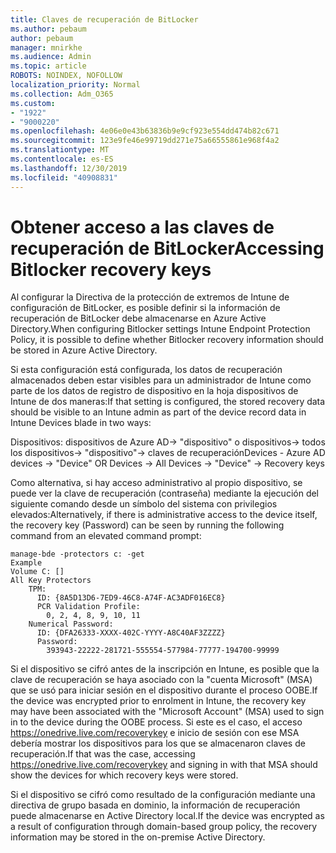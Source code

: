 ```yaml
---
title: Claves de recuperación de BitLocker
ms.author: pebaum
author: pebaum
manager: mnirkhe
ms.audience: Admin
ms.topic: article
ROBOTS: NOINDEX, NOFOLLOW
localization_priority: Normal
ms.collection: Adm_O365
ms.custom:
- "1922"
- "9000220"
ms.openlocfilehash: 4e06e0e43b63836b9e9cf923e554dd474b82c671
ms.sourcegitcommit: 123e9fe46e99719dd271e75a66555861e968f4a2
ms.translationtype: MT
ms.contentlocale: es-ES
ms.lasthandoff: 12/30/2019
ms.locfileid: "40908831"
---
```

# <a name="accessing-bitlocker-recovery-keys"></a><span data-ttu-id="90ef1-102">Obtener acceso a las claves de recuperación de BitLocker</span><span class="sxs-lookup"><span data-stu-id="90ef1-102">Accessing Bitlocker recovery keys</span></span>

<span data-ttu-id="90ef1-103">Al configurar la Directiva de la protección de extremos de Intune de configuración de BitLocker, es posible definir si la información de recuperación de BitLocker debe almacenarse en Azure Active Directory.</span><span class="sxs-lookup"><span data-stu-id="90ef1-103">When configuring Bitlocker settings Intune Endpoint Protection Policy, it is possible to define whether Bitlocker recovery information should be stored in Azure Active Directory.</span></span>

<span data-ttu-id="90ef1-104">Si esta configuración está configurada, los datos de recuperación almacenados deben estar visibles para un administrador de Intune como parte de los datos de registro de dispositivo en la hoja dispositivos de Intune de dos maneras:</span><span class="sxs-lookup"><span data-stu-id="90ef1-104">If that setting is configured, the stored recovery data should be visible to an Intune admin as part of the device record data in Intune Devices blade in two ways:</span></span>

<span data-ttu-id="90ef1-105">Dispositivos: dispositivos de Azure AD-> "dispositivo" o dispositivos-> todos los dispositivos-> "dispositivo"-> claves de recuperación</span><span class="sxs-lookup"><span data-stu-id="90ef1-105">Devices - Azure AD devices -> "Device"  OR Devices -> All Devices -> "Device" -> Recovery keys</span></span>

<span data-ttu-id="90ef1-106">Como alternativa, si hay acceso administrativo al propio dispositivo, se puede ver la clave de recuperación (contraseña) mediante la ejecución del siguiente comando desde un símbolo del sistema con privilegios elevados:</span><span class="sxs-lookup"><span data-stu-id="90ef1-106">Alternatively, if there is administrative access to the device itself, the recovery key (Password) can be seen by running the following command from an elevated command prompt:</span></span>

```
manage-bde -protectors c: -get
Example
Volume C: []
All Key Protectors
    TPM:
      ID: {8A5D13D6-7ED9-46C8-A74F-AC3ADF016EC8}
      PCR Validation Profile:
        0, 2, 4, 8, 9, 10, 11
    Numerical Password:
      ID: {DFA26333-XXXX-402C-YYYY-A8C40AF3ZZZZ}
      Password:
        393943-22222-281721-555554-577984-77777-194700-99999
```
<span data-ttu-id="90ef1-107">Si el dispositivo se cifró antes de la inscripción en Intune, es posible que la clave de recuperación se haya asociado con la "cuenta Microsoft" (MSA) que se usó para iniciar sesión en el dispositivo durante el proceso OOBE.</span><span class="sxs-lookup"><span data-stu-id="90ef1-107">If the device was encrypted prior to enrolment in Intune, the recovery key may have been associated with the "Microsoft Account" (MSA) used to sign in to the device during the OOBE process.</span></span> <span data-ttu-id="90ef1-108">Si este es el caso, el acceso https://onedrive.live.com/recoverykey e inicio de sesión con ese MSA debería mostrar los dispositivos para los que se almacenaron claves de recuperación.</span><span class="sxs-lookup"><span data-stu-id="90ef1-108">If that was the case, accessing  https://onedrive.live.com/recoverykey and signing in with that MSA should show the devices for which recovery keys were stored.</span></span>
 
<span data-ttu-id="90ef1-109">Si el dispositivo se cifró como resultado de la configuración mediante una directiva de grupo basada en dominio, la información de recuperación puede almacenarse en Active Directory local.</span><span class="sxs-lookup"><span data-stu-id="90ef1-109">If the device was encrypted as a result of configuration through domain-based group policy, the recovery information may be stored in the on-premise Active Directory.</span></span>
 

